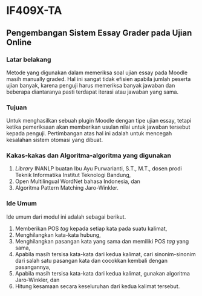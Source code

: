# IF409X-TA
## Pengembangan Sistem Essay Grader pada Ujian Online

### Latar belakang
Metode yang digunakan dalam memeriksa soal ujian essay pada Moodle masih manually graded. Hal ini sangat tidak efisien apabila jumlah peserta ujian banyak, karena penguji harus memeriksa banyak jawaban dan beberapa diantaranya pasti terdapat iterasi atau jawaban yang sama.

### Tujuan
Untuk menghasilkan sebuah plugin Moodle dengan tipe ujian essay, tetapi ketika pemeriksaan akan memberikan usulan nilai untuk jawaban tersebut kepada penguji. Pertimbangan atas hal ini adalah untuk mencegah kesalahan sistem otomasi yang dibuat.

### Kakas-kakas dan Algoritma-algoritma yang digunakan
1. _Library_ INANLP buatan Ibu Ayu Purwarianti, S.T., M.T., dosen prodi Teknik Informatika Institut Teknologi Bandung,
2. Open Multilingual WordNet bahasa Indonesia, dan
3. Algoritma Pattern Matching Jaro-Winkler.

### Ide Umum
Ide umum dari modul ini adalah sebagai berikut.
1. Memberikan POS _tag_ kepada setiap kata pada suatu kalimat,
2. Menghilangkan kata-kata hubung,
3. Menghilangkan pasangan kata yang sama dan memiliki POS _tag_ yang sama,
4. Apabila masih tersisa kata-kata dari kedua kalimat, cari sinonim-sinonim dari salah satu pasangan kata dan cocokkan kembali dengan pasangannya,
5. Apabila masih tersisa kata-kata dari kedua kalimat, gunakan algoritma Jaro-Winkler, dan
6. Hitung kesamaan secara keseluruhan dari kedua kalimat tersebut.